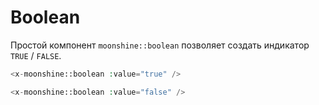 # Boolean

Простой компонент `moonshine::boolean` позволяет создать индикатор `TRUE` / `FALSE`.

```php
<x-moonshine::boolean :value="true" />
```

```php
<x-moonshine::boolean :value="false" />
```
